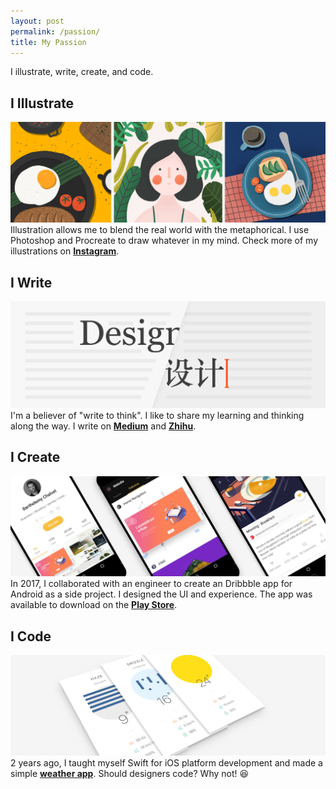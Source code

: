 ```yaml
---
layout: post
permalink: /passion/
title: My Passion
---
```


I illustrate, write, create, and code.

## I Illustrate
![image](/imgs/passion/illustration.jpg)
Illustration allows me to blend the real world with the metaphorical. I use Photoshop and Procreate to draw whatever in my mind. Check more of my illustrations on **[Instagram](https://www.instagram.com/o_menghan_o/)**.

## I Write
![image](/imgs/passion/writing.jpg)
I'm a believer of "write to think". I like to share my learning and thinking along the way. I write on **[Medium](https://medium.com/@melodiezhang)** and **[Zhihu](https://www.zhihu.com/people/melodiezhang)**.

## I Create
![image](/imgs/passion/dribbble.jpg)
In 2017, I collaborated with an engineer to create an Dribbble app for Android as a side project. I designed the UI and experience. The app was available to download on the **[Play Store]()**.

## I Code
![image](/imgs/passion/weather.jpg)
2 years ago, I taught myself Swift for iOS platform development and made a simple **[weather app](https://github.com/MelodieZhang/Swift-weather)**. Should designers code? Why not! 😆
